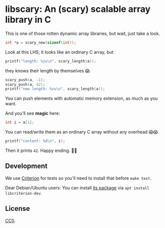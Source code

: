 libscary: An (scary) scalable array library in C
================================================

This is one of those rotten dynamic array libraries, but wait, just take a look.

```c
int *a = scary_new(sizeof(int));
```
Look at this LHS; it looks like an ordinary C array, but

```c
printf("length: %zu\n", scary_length(a));
```
they knows their length by themselves 😱.

```c
scary_push(a, -1);
scary_push(a, 42);
printf("new length: %zu\n", scary_length(a));
```
You can push elements with automatic memory extension,
as much as you want.

And you'll see **magic** here:

```c
int i = a[1];
```
You can read/write them as an ordinary C array without any overhead 😱😱.

```c
printf("content: %d\n", i);
```
Then it prints `42`. Happy ending. 🤔🤔

## Development

We use [Criterion](https://github.com/Snaipe/Criterion) for tests so
you'll need to install that before `make test`.

Dear Debian/Ubuntu users: You can install [its
package](https://packages.debian.org/bookworm/libcriterion-dev) via
`apt install libcriterion-dev`.

## License

[CC0](./CC0.md).
